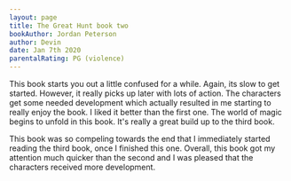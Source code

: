 ```yaml
---
layout: page
title: The Great Hunt book two
bookAuthor: Jordan Peterson
author: Devin
date: Jan 7th 2020
parentalRating: PG (violence)
---
```

  This book starts you out a little confused for a while. Again, its slow to get started. However, it really picks up later with lots of action. The characters get some needed development which actually resulted in me starting to really enjoy the book. I liked it better than the first one. The world of magic begins to unfold in this book. It's really a great build up to the third book. 

This book was so compeling towards the end that I immediately started reading the third book, once I finished this one. Overall, this book got my attention much quicker than the second and I was pleased that the characters received more development.
